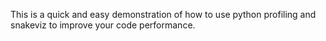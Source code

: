This is a quick and easy demonstration of how to use python profiling and snakeviz to improve your code performance.